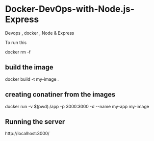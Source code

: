# Docker-DevOps-with-Node.js-Express
Devops , docker , Node &amp; Express


To run this 

docker rm <cantainerID> -f

## build the image
   docker build -t my-image .

## creating conatiner from the images

  docker run -v $(pwd):/app -p 3000:3000 -d --name my-app my-image

## Running the server

   http://localhost:3000/
